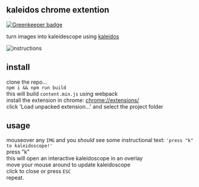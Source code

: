 ## kaleidos chrome extention

[![Greenkeeper badge](https://badges.greenkeeper.io/rickycodes/kaleidos-extension.svg)](https://greenkeeper.io/)

turn images into kaleidescope using [kaleidos](https://github.com/rickycodes/kaleidos)

![instructions](https://cloud.githubusercontent.com/assets/675259/15556614/b97dfd06-229c-11e6-8859-9d2c4209a456.gif)

## install

clone the repo...  
`npm i && npm run build`  
this will build `content.min.js` using webpack  
install the extension in chrome: <a href='chrome://extensions/'>chrome://extensions/</a>  
click 'Load unpacked extension...' and select the project folder

## usage

mouseover any `IMG` and you _should_ see some instructional text: `'press "k" to kaleidoscope!'`  
press "k"  
this will open an interactive kaleidoscope in an overlay  
move your mouse around to update kaleidoscope  
click to close or press `ESC`  
repeat.
